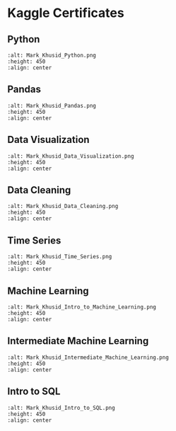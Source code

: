 # Kaggle Certificates

## Python

```{image} Kaggle/Mark_Khusid_Python.png
:alt: Mark_Khusid_Python.png
:height: 450
:align: center
```

## Pandas

```{image} Kaggle/Mark_Khusid_Pandas.png
:alt: Mark_Khusid_Pandas.png
:height: 450
:align: center
```

## Data Visualization

```{image} Kaggle/Mark_Khusid_Data_Visualization.png
:alt: Mark_Khusid_Data_Visualization.png
:height: 450
:align: center
```

## Data Cleaning

```{image} Kaggle/Mark_Khusid_Data_Cleaning.png
:alt: Mark_Khusid_Data_Cleaning.png
:height: 450
:align: center
```

## Time Series

```{image} Kaggle/Mark_Khusid_Time_Series.png
:alt: Mark_Khusid_Time_Series.png
:height: 450
:align: center
```

## Machine Learning

```{image} Kaggle/Mark_Khusid_Intro_to_Machine_Learning.png
:alt: Mark_Khusid_Intro_to_Machine_Learning.png
:height: 450
:align: center
```

## Intermediate Machine Learning

```{image} Kaggle/Mark_Khusid_Intermediate_Machine_Learning.png
:alt: Mark_Khusid_Intermediate_Machine_Learning.png
:height: 450
:align: center
```

## Intro to SQL

```{image} Kaggle/Mark_Khusid_Intro_to_SQL.png
:alt: Mark_Khusid_Intro_to_SQL.png
:height: 450
:align: center
```
